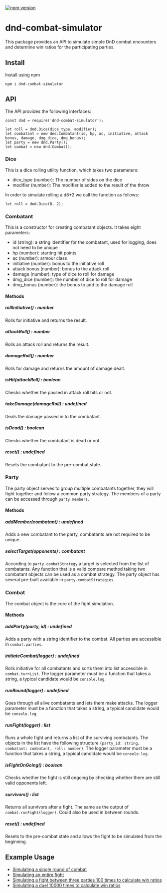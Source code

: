 [![npm version](https://badge.fury.io/js/dnd-combat-simulator.svg)](https://badge.fury.io/js/dnd-combat-simulator)

# dnd-combat-simulator
This package provides an API to simulate simple DnD combat encounters and determine win ratios for the participating parties.

## Install
Install using npm
```
npm i dnd-combat-simulator
```

## API
The API provides the following interfaces:
```
const dnd = require('dnd-combat-simulator');

let roll = dnd.Dice(dice_type, modifier);
let combatant = new dnd.Combatant(id, hp, ac, initiative, attack bonus, damage, dmg_dice, dmg_bonus);
let party = new dnd.Party();
let combat = new dnd.Combat();
```

### Dice
This is a dice rolling utility function, which takes two parameters:
- dice_type (number): The number of sides on the dice
- modifier (number): The modifier is added to the result of the throw

In order to simulate rolling a d8+2 we call the function as follows:
```
let roll = dnd.Dice(8, 2);
```

### Combatant
This is a constructor for creating combatant objects. It takes eight parameters:
- id (string): a string identifier for the combatant, used for logging, does not need to be unique
- hp (number): starting hit points
- ac (number): armour class
- initiative (number): bonus to the initiative roll
- attack bonus (number): bonus to the attack roll
- damage (number): type of dice to roll for damage
- dmg_dice (number): the number of dice to roll for damage
- dmg_bonus (number): the bonus to add to the damage roll

#### Methods
##### rollInitiative() : number
Rolls for initiative and returns the result.
##### attackRoll() : number
Rolls an attack roll and returns the result.
##### damageRoll() : number
Rolls for damage and returns the amount of damage dealt.
##### isHit(attackRoll) : boolean
Checks whether the passed in attack roll hits or not.
##### takeDamage(damageRoll) : undefined
Deals the damage passed in to the combatant.
##### isDead() : boolean
Checks whether the combatant is dead or not.
##### reset() : undefined
Resets the combatant to the pre-combat state.


### Party
The party object serves to group multiple combatants together, they will fight together and follow a common party strategy. The members of a party can be accessed through ```party.members```.

#### Methods
##### addMember(combatant) : undefined
Adds a new combatant to the party, combatants are not required to be unique.
##### selectTarget(opponents) : combatant
According to ```party.combatStrategy``` a target is selected from the list of combatants. Any function that is a valid compare method taking two combatant objects can be used as a combat strategy. The party object has several pre-built available in ```party.combatStrategies```.


### Combat
The combat object is the core of the fight simulation.

#### Methods
##### addParty(party, id) : undefined
Adds a party with a string identifier to the combat. All parties are accessible in ```combat.parties```.
##### initiateCombat(logger) : undefined
Rolls initiative for all combatants and sorts them into list accessible in ```combat.turnList```. The logger parameter must be a function that takes a string, a typical candidate would be ```console.log```.
##### runRound(logger) : undefined
Goes through all alive combatants and lets them make attacks. The logger parameter must be a function that takes a string, a typical candidate would be ```console.log```.
##### runFight(logger) : list
Runs a whole fight and returns a list of the surviving combatants. The objects in the list have the following structure ```{party_id: string, combatant: combatant, roll: number}```. The logger parameter must be a function that takes a string, a typical candidate would be ```console.log```.
##### isFightOnGoing() : boolean
Checks whether the fight is still ongoing by checking whether there are still valid opponents left.
##### survivors() : list
Returns all survivors after a fight. The same as the output of ```combat.runFight(logger)```. Could also be used in between rounds.
##### reset() : undefined
Resets to the pre-combat state and allows the fight to be simulated from the beginning.

## Example Usage
- [Simulating a single round of combat](https://github.com/Eddykasp/dnd-combat-sim/blob/master/test/combat_example_round.js)
- [Simulating an entire fight](https://github.com/Eddykasp/dnd-combat-sim/blob/master/test/combat_example_fight.js)
- [Simulating a fight between three parties 100 times to calculate win ratios](https://github.com/Eddykasp/dnd-combat-sim/blob/master/test/multi_combat_simulation_example.js)
- [Simulating a duel 10000 times to calculate win ratios](https://github.com/Eddykasp/dnd-combat-sim/blob/master/test/duel_example.js)
